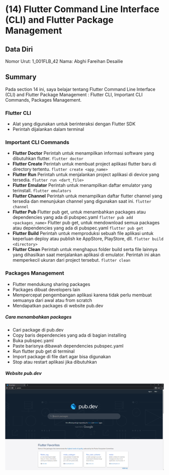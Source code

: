 # (14) Flutter Command Line Interface (CLI) and Flutter Package Management

## Data Diri

Nomor Urut: 1_001FLB_42
Nama: Abghi Fareihan Desailie

## Summary

Pada section 14 ini, saya belajar tentang Flutter Command Line Interface (CLI) and Flutter Package Management : Flutter CLI, Important CLI Commands, Packages Management.

### Flutter CLI

- Alat yang digunakan untuk berinteraksi dengan Flutter SDK
- Perintah dijalankan dalam terminal

### Important CLI Commands

- **Flutter Doctor**
  Perintah untuk menampilkan informasi software yang dibutuhkan flutter.
  `flutter doctor`
  <br>
- **Flutter Create**
  Perintah untuk membuat project aplikasi flutter baru di directory tertentu.
  `flutter create <app_name>`
  <br>
- **Flutter Run**
  Perintah untuk menjalankan project aplikasi di device yang tersedia.
  `flutter run <dart_file>`
  <br>
- **Flutter Emulator**
  Perintah untuk menampilkan daftar emulator yang terinstall.
  `flutter emulators`
  <br>
- **Flutter Channel**
  Perintah untuk menampilkan daftar flutter channel yang tersedia dan menunjukan channel yang digunakan saat ini.
  `flutter channel`
  <br>
- **Flutter Pub**
  Flutter pub get, untuk menambahkan packages atau dependencies yang ada di pubspec.yaml
  `flutter pub add <packages_name>`
  Flutter pub get, untuk mendownload semua packages atau dependencies yang ada di pubspec.yaml
  `flutter pub get`
  <br>
- **Flutter Build**
  Perintah untuk memproduksi sebuah file aplikasi untuk keperluan deploy atau publish ke AppStore, PlayStore, dll.
  `flutter build <directory>`
  <br>
- **Flutter Clean**
  Perintah untuk menghapus folder build serta file lainnya yang dihasilkan saat menjalankan aplikasi di emulator. Perintah ini akan memperkecil ukuran dari project tersebut.
  `flutter clean`

### Packages Management

- Flutter mendukung sharing packages
- Packages dibuat developers lain
- Mempercepat pengembangan aplikasi karena tidak perlu membuat semuanya dari awal atau from scratch
- Mendapatkan packages di website pub.dev

##### Cara menambahkan packages

- Cari package di pub.dev
- Copy baris dependencies yang ada di bagian installing
- Buka pubspec.yaml
- Paste barisnya dibawah dependencies pubspec.yaml
- Run flutter pub get di terminal
- Import package di file dart agar bisa digunakan
- Stop atau restart aplikasi jika dibutuhkan

##### Website pub.dev

![Test](screenshots/ss_pub.png)

